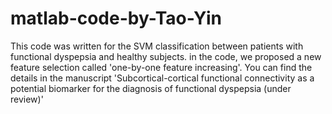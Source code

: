 # matlab-code-by-Tao-Yin
This code was written for the SVM classification between patients with functional dyspepsia and healthy subjects. in the code, we  proposed a  new feature selection called 'one-by-one feature increasing'. You can find the details in the manuscript 'Subcortical-cortical functional connectivity as a potential biomarker for the diagnosis of functional dyspepsia (under review)'
